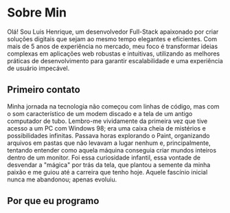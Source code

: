 # Sobre Min

Olá! Sou Luis Henrique, um desenvolvedor Full-Stack apaixonado por criar soluções digitais que sejam ao mesmo tempo elegantes e eficientes. Com mais de 5 anos de experiência no mercado, meu foco é transformar ideias complexas em aplicações web robustas e intuitivas, utilizando as melhores práticas de desenvolvimento para garantir escalabilidade e uma experiência de usuário impecável.

## Primeiro contato

Minha jornada na tecnologia não começou com linhas de código, mas com o som característico de um modem discado e a tela de um antigo computador de tubo. Lembro-me vividamente da primeira vez que tive acesso a um PC com Windows 98; era uma caixa cheia de mistérios e possibilidades infinitas. Passava horas explorando o Paint, organizando arquivos em pastas que não levavam a lugar nenhum e, principalmente, tentando entender como aquela máquina conseguia criar mundos inteiros dentro de um monitor. Foi essa curiosidade infantil, essa vontade de desvendar a "mágica" por trás da tela, que plantou a semente da minha paixão e me guiou até a carreira que tenho hoje. Aquele fascínio inicial nunca me abandonou; apenas evoluiu.

## Por que eu programo
